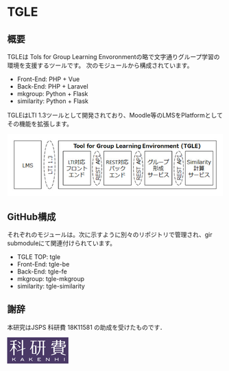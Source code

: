 # TGLE

## 概要

TGLEは Tols for Group Learning Envoronmentの略で文字通りグループ学習の環境を支援するツールです。
次のモジュールから構成されています。
- Front-End: PHP + Vue
- Back-End: PHP + Laravel
- mkgroup: Python + Flask
- similarity: Python + Flask

TGLEはLTI 1.3ツールとして開発されており、Moodle等のLMSをPlatformとしてその機能を拡張します。

![TGLEシステム構成図](TGLE.jpg)


## GitHub構成

それぞれのモジュールは。次に示すように別々のリポジトリで管理され、gir submoduleにて関連付けられています。
- TGLE TOP: tgle
- Front-End: tgle-be
- Back-End: tgle-fe
- mkgroup: tgle-mkgroup
- similarity: tgle-similarity


## 謝辞

本研究はJSPS 科研費 18K11581 の助成を受けたものです．

![科研費](KAKENHIlogo_s.jpg)